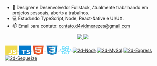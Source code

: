 - 📲 Designer e Desenvolvedor Fullstack, Atualmente trabalhando em projetos pessoais, aberto a trabalhos.
- 💻 Estudando TypeScript, Node, React-Native e UI/UX.
- 📫 Email para contato: contato.d4vidmenezes@gmail.com

<div align="center">
  <a href="https://github.com/callmetwod">
  <img height="180em" src="https://github-readme-stats.vercel.app/api?username=callmetwod&show_icons=true&theme=tokyonight&include_all_commits=false&count_private=true"/>
  <img height="180em" src="https://github-readme-stats.vercel.app/api/top-langs/?username=callmetwod&layout=compact&langs_count=7&theme=tokyonight"/>
</div>
  
 <div style="display: inline_block"><br>
  <img align="center" alt="2d-Js" height="30" width="40" src="https://raw.githubusercontent.com/devicons/devicon/master/icons/javascript/javascript-plain.svg">
  <img align="center" alt="2d-Ts" height="30" width="40" src="https://raw.githubusercontent.com/devicons/devicon/master/icons/typescript/typescript-plain.svg">
  <img align="center" alt="2d-HTML" height="30" width="40" src="https://raw.githubusercontent.com/devicons/devicon/master/icons/html5/html5-original.svg">
  <img align="center" alt="2d-CSS" height="30" width="40" src="https://raw.githubusercontent.com/devicons/devicon/master/icons/css3/css3-original.svg">
   <img align="center" alt="2d-React" height="30" width="40" src="https://raw.githubusercontent.com/devicons/devicon/master/icons/react/react-original.svg">
   <img align="center" alt="2d-Node" height="30" width="40"
src="https://cdn.jsdelivr.net/gh/devicons/devicon/icons/nodejs/nodejs-original.svg" />
   <img align="center" alt="2d-MySql" height="30" width="40"
src="https://cdn.jsdelivr.net/gh/devicons/devicon/icons/mysql/mysql-original.svg" />
   <img align="center" alt="2d-Express" height="30" width="40"
src="https://cdn.jsdelivr.net/gh/devicons/devicon/icons/express/express-original-wordmark.svg" />
   <img align="center" alt="2d-Sequelize" height="30" width="40"
src="https://cdn.jsdelivr.net/gh/devicons/devicon/icons/sequelize/sequelize-original.svg" />
  
## 
